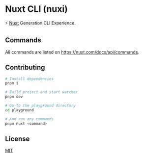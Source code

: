 # Nuxt CLI (nuxi)

⚡️ [Nuxt](https://nuxt.com/) Generation CLI Experience.

## Commands

All commands are listed on https://nuxt.com/docs/api/commands.

## Contributing

```bash
# Install dependencies
pnpm i

# Build project and start watcher
pnpm dev

# Go to the playground directory
cd playground

# And run any commands
pnpm nuxt <command>
```

## License

[MIT](./LICENSE)
